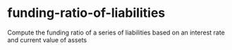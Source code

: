 # funding-ratio-of-liabilities
Compute the funding ratio of a series of liabilities based on an interest rate and current value of assets
